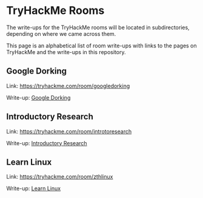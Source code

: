 # TryHackMe Rooms
The write-ups for the TryHackMe rooms will be located in subdirectories, depending on where we came across them.

This page is an alphabetical list of room write-ups with links to the pages on TryHackMe and the write-ups in this repository.

## Google Dorking
Link: https://tryhackme.com/room/googledorking

Write-up: [Google Dorking](LearningPaths/CompleteBeginner/GoogleDorking/README.md)

## Introductory Research
Link: https://tryhackme.com/room/introtoresearch

Write-up: [Introductory Research](LearningPaths/CompleteBeginner/IntroductoryResearch/README.md)

## Learn Linux
Link: https://tryhackme.com/room/zthlinux

Write-up: [Learn Linux](LearningPaths/CompleteBeginner/LearnLinux/README.md)